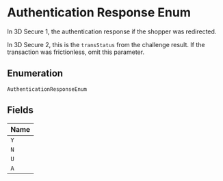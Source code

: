 
# Authentication Response Enum

In 3D Secure 1, the authentication response if the shopper was redirected.

In 3D Secure 2, this is the `transStatus` from the challenge result. If the transaction was frictionless, omit this parameter.

## Enumeration

`AuthenticationResponseEnum`

## Fields

| Name |
|  --- |
| `Y` |
| `N` |
| `U` |
| `A` |

